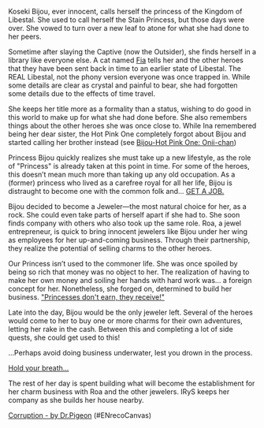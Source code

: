 Koseki Bijou, ever innocent, calls herself the princess of the Kingdom of Libestal. She used to call herself the Stain Princess, but those days were over. She vowed to turn over a new leaf to atone for what she had done to her peers.

Sometime after slaying the Captive (now the Outsider), she finds herself in a library like everyone else. A cat named [Fia](#node:fia) tells her and the other heroes that they have been sent back in time to an earlier state of Libestal. The REAL Libestal, not the phony version everyone was once trapped in. While some details are clear as crystal and painful to bear, she had forgotten some details due to the effects of time travel.

She keeps her title more as a formality than a status, wishing to do good in this world to make up for what she had done before. She also remembers things about the other heroes she was once close to. While Ina remembered being her dear sister, the Hot Pink One completely forgot about Bijou and started calling her brother instead (see [Bijou-Hot Pink One: Onii-chan](#edge:irys-bijou))

Princess Bijou quickly realizes she must take up a new lifestyle, as the role of "Princess" is already taken at this point in time. For some of the heroes, this doesn’t mean much more than taking up any old occupation. As a (former) princess who lived as a carefree royal for all her life, Bijou is distraught to become one with the common folk and... [GET A JOB.](https://youtu.be/pEAXwijhfFY?t=1762)

Bijou decided to become a Jeweler—the most natural choice for her, as a rock. She could even take parts of herself apart if she had to. She soon finds company with others who also took up the same role. Roa, a jewel entrepreneur, is quick to bring innocent jewelers like Bijou under her wing as employees for her up-and-coming business. Through their partnership, they realize the potential of selling charms to the other heroes.

Our Princess isn’t used to the commoner life. She was once spoiled by being so rich that money was no object to her. The realization of having to make her own money and soiling her hands with hard work was… a foreign concept for her. Nonetheless, she forged on, determined to build her business. ["Princesses don't earn, they receive!"](https://youtu.be/pEAXwijhfFY?t=6275)

Late into the day, Bijou would be the only jeweler left. Several of the heroes would come to her to buy one or more charms for their own adventures, letting her rake in the cash. Between this and completing a lot of side quests, she could get used to this!

…Perhaps avoid doing business underwater, lest you drown in the process.

[Hold your breath…](#embed:https://youtu.be/pEAXwijhfFY?t=15743)

The rest of her day is spent building what will become the establishment for her charm business with Roa and the other jewelers. IRyS keeps her company as she builds her house nearby.

[Corruption - by Dr.Pigeon](https://x.com/PhdPigeon/status/1896821416395436357/photo/2) (#ENrecoCanvas)